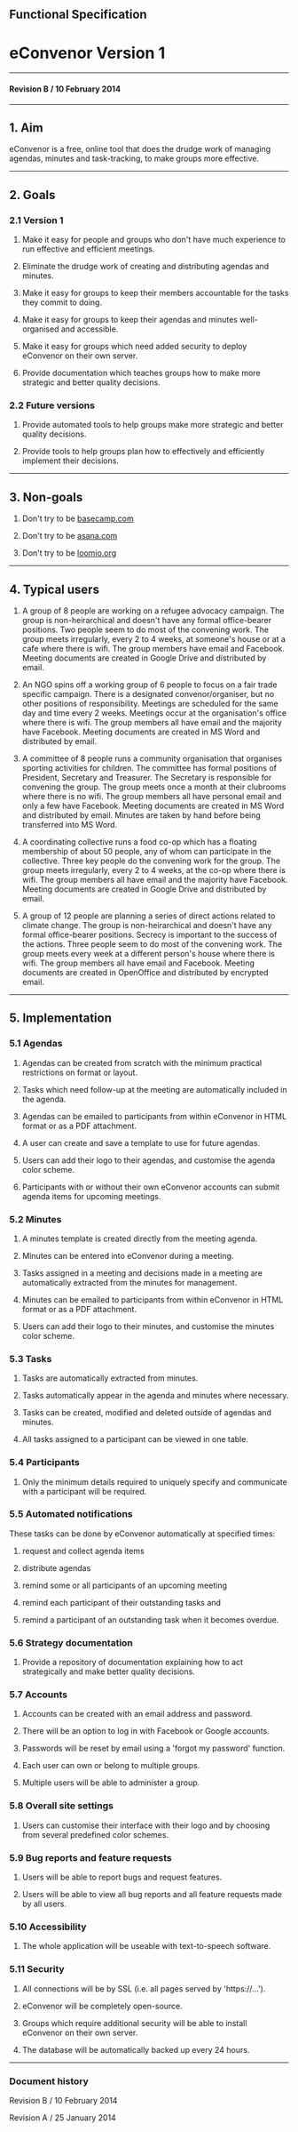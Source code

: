 ## Functional Specification
# eConvenor Version 1

---

#### Revision B / 10 February 2014

---

## 1. Aim

eConvenor is a free, online tool that does the drudge work of managing agendas, minutes and task-tracking, to make groups more effective.

---

## 2. Goals

### 2.1 Version 1

1. Make it easy for people and groups who don't have much experience to run effective and efficient meetings.

1. Eliminate the drudge work of creating and distributing agendas and minutes.

1. Make it easy for groups to keep their members accountable for the tasks they commit to doing.

1. Make it easy for groups to keep their agendas and minutes well-organised and accessible.

1. Make it easy for groups which need added security to deploy eConvenor on their own server.

1. Provide documentation which teaches groups how to make more strategic and better quality decisions.


### 2.2 Future versions

1. Provide automated tools to help groups make more strategic and better quality decisions.

1. Provide tools to help groups plan how to effectively and efficiently implement their decisions.

---

## 3. Non-goals

1. Don't try to be [basecamp.com](http://www.basecamp.com)

1. Don't try to be [asana.com](http://www.asana.com) 

1. Don't try to be [loomio.org](http://www.loomio.org)

---

## 4. Typical users

1. A group of 8 people are working on a refugee advocacy campaign. The group is non-heirarchical and doesn't have any formal office-bearer positions. Two people seem to do most of the convening work. The group meets irregularly, every 2 to 4 weeks, at someone's house or at a cafe where there is wifi. The group members have email and Facebook. Meeting documents are created in Google Drive and distributed by email.

1. An NGO spins off a working group of 6 people to focus on a fair trade specific campaign. There is a designated convenor/organiser, but no other positions of responsibility. Meetings are scheduled for the same day and time every 2 weeks. Meetings occur at the organisation's office where there is wifi. The group members all have email and the majority have Facebook. Meeting documents are created in MS Word and distributed by email.

1. A committee of 8 people runs a community organisation that organises sporting activities for children. The committee has formal positions of President, Secretary and Treasurer. The Secretary is responsible for convening the group. The group meets once a month at their clubrooms where there is no wifi. The group members all have personal email and only a few have Facebook. Meeting documents are created in MS Word and distributed by email. Minutes are taken by hand before being transferred into MS Word.

1. A coordinating collective runs a food co-op which has a floating membership of about 50 people, any of whom can participate in the collective. Three key people do the convening work for the group. The group meets irregularly, every 2 to 4 weeks, at the co-op where there is wifi. The group members all have email and the majority have Facebook. Meeting documents are created in Google Drive and distributed by email.

1. A group of 12 people are planning a series of direct actions related to climate change. The group is non-heirarchical and doesn't have any formal office-bearer positions. Secrecy is important to the success of the actions. Three people seem to do most of the convening work. The group meets every week at a different person's house where there is wifi. The group members all have email and Facebook. Meeting documents are created in OpenOffice and distributed by encrypted email.

---

## 5. Implementation

### 5.1 Agendas

1. Agendas can be created from scratch with the minimum practical restrictions on format or layout.

1. Tasks which need follow-up at the meeting are automatically included in the agenda.

1. Agendas can be emailed to participants from within eConvenor in HTML format or as a PDF attachment.

1. A user can create and save a template to use for future agendas.

1. Users can add their logo to their agendas, and customise the agenda color scheme.

1. Participants with or without their own eConvenor accounts can submit agenda items for upcoming meetings.

### 5.2 Minutes

1. A minutes template is created directly from the meeting agenda.

1. Minutes can be entered into eConvenor during a meeting.

1. Tasks assigned in a meeting and decisions made in a meeting are automatically extracted from the minutes for management.

1. Minutes can be emailed to participants from within eConvenor in HTML format or as a PDF attachment.

1. Users can add their logo to their minutes, and customise the minutes color scheme.

### 5.3 Tasks

1. Tasks are automatically extracted from minutes.

1. Tasks automatically appear in the agenda and minutes where necessary.

1. Tasks can be created, modified and deleted outside of agendas and minutes.

1. All tasks assigned to a participant can be viewed in one table.

### 5.4 Participants

1. Only the minimum details required to uniquely specify and communicate with a participant will be required.

### 5.5 Automated notifications

These tasks can be done by eConvenor automatically at specified times:

1. request and collect agenda items

1. distribute agendas

1. remind some or all participants of an upcoming meeting

1. remind each participant of their outstanding tasks and

1. remind a participant of an outstanding task when it becomes overdue.

### 5.6 Strategy documentation

1. Provide a repository of documentation explaining how to act strategically and make better quality decisions.

### 5.7 Accounts

1. Accounts can be created with an email address and password.

1. There will be an option to log in with Facebook or Google accounts.

1. Passwords will be reset by email using a 'forgot my password' function.

1. Each user can own or belong to multiple groups.

1. Multiple users will be able to administer a group.

### 5.8 Overall site settings

1. Users can customise their interface with their logo and by choosing from several predefined color schemes.

### 5.9 Bug reports and feature requests

1. Users will be able to report bugs and request features.

1. Users will be able to view all bug reports and all feature requests made by all users.

### 5.10 Accessibility
1. The whole application will be useable with text-to-speech software.

### 5.11 Security

1. All connections will be by SSL (i.e. all pages served by 'https://...').

1. eConvenor will be completely open-source.

1. Groups which require additional security will be able to install eConvenor on their own server.

1. The database will be automatically backed up every 24 hours.

---

### Document history

Revision B / 10 February 2014

Revision A / 25 January 2014

